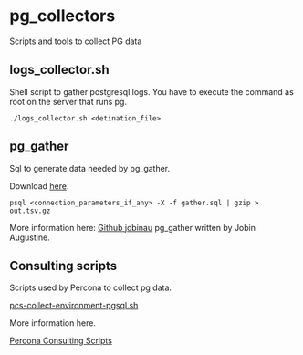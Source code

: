 # pg_collectors

Scripts and tools to collect PG data

## logs_collector.sh

Shell script to gather postgresql logs. You have to execute the command as root on the server that runs pg.

``` shell
./logs_collector.sh <detination_file>
```

## pg_gather

Sql to generate data needed by pg_gather.

Download [here](https://github.com/jobinau/pg_gather/blob/main/gather.sql).

``` shell
psql <connection_parameters_if_any> -X -f gather.sql | gzip > out.tsv.gz
```

More information here: [Github jobinau](https://github.com/jobinau/pg_gather)
pg_gather written by Jobin Augustine.

## Consulting scripts


Scripts used by Percona to collect pg data.

[pcs-collect-environment-pgsql.sh](https://percona.github.io/percona-consulting-scripts/src/pcs-collect-environment-pgsql.sh)

More information here.

[Percona Consulting Scripts](https://percona.github.io/percona-consulting-scripts/)
